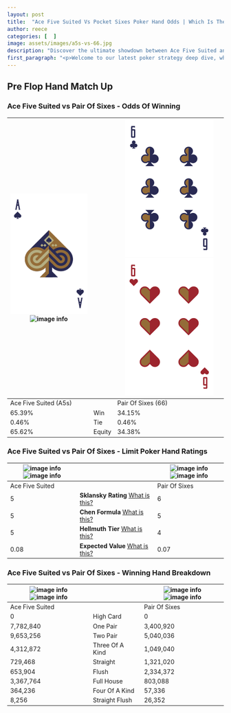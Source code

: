 ```yaml
---
layout: post
title:  "Ace Five Suited Vs Pocket Sixes Poker Hand Odds | Which Is The Better Hand In Poker? A Complete Guide"
author: reece
categories: [  ]
image: assets/images/a5s-vs-66.jpg
description: "Discover the ultimate showdown between Ace Five Suited and Pair Of Sixes in poker! Uncover the odds, strategies, and scenarios where one hand triumphs over the other. Get ready to up your poker game with this thrilling analysis."
first_paragraph: "<p>Welcome to our latest poker strategy deep dive, where we're pitting two distinct hands against each other in a high-stakes showdown: Ace Five Suited vs Pair Of Sixes.</p><p>In the dynamic world of poker, every decision counts, and knowing which hand holds the upper hand is key to your success at the table.</p><p>In this article, we'll dissect these two hands, explore the scenarios where one dominates the other, and equip you with the knowledge to make strategic choices that can tip the odds in your favor.</p><p>Get ready to unravel the intriguing dynamics of these poker hands and elevate your game to new heights.</p>"
---
```




[comment]: # (sp0)

## Pre Flop Hand Match Up

<div class="table hand-ratings" markdown="1"> 



### Ace Five Suited vs Pair Of Sixes - Odds Of Winning


    
| ![image info](assets/images/hand1/a.png) ![image info](assets/images/hand1/5s.png) |  | ![image info](assets/images/hand2/6.png) ![image info](assets/images/hand2/6o.png) |
| -------- | -------- | -------- |
| Ace Five Suited (A5s) |  | Pair Of Sixes (66) |
| 65.39% | Win | 34.15% |
| 0.46% | Tie | 0.46% |
| 65.62% | Equity | 34.38% |




[comment]: # (sp1)



### Ace Five Suited vs Pair Of Sixes - Limit Poker Hand Ratings


    
| ![image info](https://www.riverpairs.com/assets/images/hand1/a.png) ![image info](https://www.riverpairs.com/assets/images/hand1/5s.png) |  | ![image info](https://www.riverpairs.com/assets/images/hand2/6.png) ![image info](https://www.riverpairs.com/assets/images/hand2/6o.png) |
| -------- | -------- | -------- |
| Ace Five Suited |  | Pair Of Sixes |
| 5 | **Sklansky Rating** [What is this?](/sklansky-rating-explained) | 6 |
| 5 | **Chen Formula** [What is this?](/chen-formula-explained) | 5 |
| 5 | **Hellmuth Tier** [What is this?](/Hellmuth-tier-explained) | 4 |
| 0.08 | **Expected Value** [What is this?](/expected-value-explained) | 0.07 |




[comment]: # (sp2)



### Ace Five Suited vs Pair Of Sixes - Winning Hand Breakdown


    
| ![image info](https://www.riverpairs.com/assets/images/hand1/a.png) ![image info](https://www.riverpairs.com/assets/images/hand1/5s.png) |  | ![image info](https://www.riverpairs.com/assets/images/hand2/6.png) ![image info](https://www.riverpairs.com/assets/images/hand2/6o.png) |
| -------- | -------- | -------- |
| Ace Five Suited |  | Pair Of Sixes |
| 0 | High Card | 0 |
| 7,782,840 | One Pair | 3,400,920 |
| 9,653,256 | Two Pair | 5,040,036 |
| 4,312,872 | Three Of A Kind | 1,049,040 |
| 729,468 | Straight | 1,321,020 |
| 653,904 | Flush | 2,334,372 |
| 3,367,764 | Full House | 803,088 |
| 364,236 | Four Of A Kind | 57,336 |
| 8,256 | Straight Flush | 26,352 |




[comment]: # (sp3)



</div>

[comment]: # (sp4)



[comment]: # (sp5)


